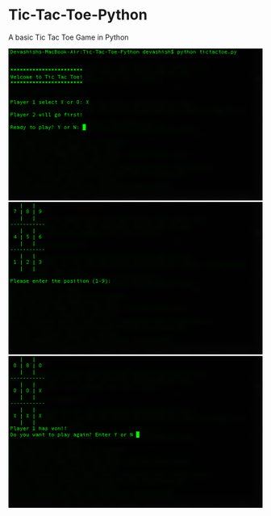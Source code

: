 # Tic-Tac-Toe-Python
A basic Tic Tac Toe Game in Python

![Welcome](https://github.com/devashishnyati/Tic-Tac-Toe-Python/blob/master/Screenshots/Screen%20Shot%202019-01-13%20at%206.11.27%20PM.png)
![Game](https://github.com/devashishnyati/Tic-Tac-Toe-Python/blob/master/Screenshots/Screen%20Shot%202019-01-13%20at%206.11.38%20PM.png)
![Player 1 Wins](https://github.com/devashishnyati/Tic-Tac-Toe-Python/blob/master/Screenshots/Screen%20Shot%202019-01-13%20at%206.12.23%20PM.png)
